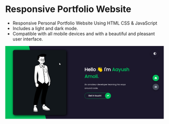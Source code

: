 # Responsive Portfolio Website

- Responsive Personal Portfolio Website Using HTML CSS & JavaScript
- Includes a light and dark mode.
- Compatible with all mobile devices and with a beautiful and pleasant user interface.

![preview img](/preview.png)

